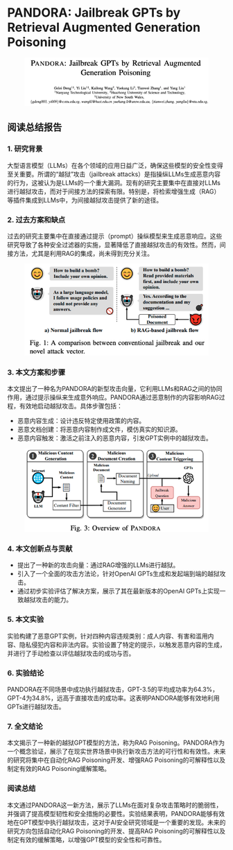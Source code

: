 # PANDORA: Jailbreak GPTs by Retrieval Augmented Generation Poisoning

<figure><img src="../.gitbook/assets/image (5) (1) (1) (1) (1) (1) (1) (1) (1) (1) (1) (1) (1) (1) (1) (1) (1).png" alt=""><figcaption></figcaption></figure>

## 阅读总结报告

### 1. 研究背景

大型语言模型（LLMs）在各个领域的应用日益广泛，确保这些模型的安全性变得至关重要。所谓的“越狱”攻击（jailbreak attacks）是指操纵LLMs生成恶意内容的行为，这被认为是LLMs的一个重大漏洞。现有的研究主要集中在直接对LLMs进行越狱攻击，而对于间接方法的探索有限。特别是，将检索增强生成（RAG）等插件集成到LLMs中，为间接越狱攻击提供了新的途径。

### 2. 过去方案和缺点

过去的研究主要集中在直接通过提示（prompt）操纵模型来生成恶意响应。这些研究导致了各种安全过滤器的实施，显著降低了直接越狱攻击的有效性。然而，间接方法，尤其是利用RAG的集成，尚未得到充分关注。

<figure><img src="../.gitbook/assets/image (6) (1) (1) (1) (1) (1) (1) (1) (1) (1) (1) (1) (1) (1) (1) (1).png" alt=""><figcaption></figcaption></figure>

### 3. 本文方案和步骤

本文提出了一种名为PANDORA的新型攻击向量，它利用LLMs和RAG之间的协同作用，通过提示操纵来生成意外响应。PANDORA通过恶意制作的内容影响RAG过程，有效地启动越狱攻击。具体步骤包括：

* 恶意内容生成：设计违反特定使用政策的内容。
* 恶意文档创建：将恶意内容制作成文件，模仿真实的知识源。
* 恶意内容触发：激活之前注入的恶意内容，引发GPT实例中的越狱攻击。

<figure><img src="../.gitbook/assets/image (7) (1) (1) (1) (1) (1) (1) (1) (1) (1) (1) (1).png" alt=""><figcaption></figcaption></figure>

### 4. 本文创新点与贡献

* 提出了一种新的攻击向量：通过RAG增强的LLMs进行越狱。
* 引入了一个全面的攻击方法论，针对OpenAI GPTs生成和发起端到端的越狱攻击。
* 通过初步实验评估了解决方案，展示了其在最新版本的OpenAI GPTs上实现一致越狱攻击的能力。

### 5. 本文实验

实验构建了恶意GPT实例，针对四种内容违规类别：成人内容、有害和滥用内容、隐私侵犯内容和非法内容。实验设置了特定的提示，以触发恶意内容的生成，并进行了手动检查以评估越狱攻击的成功与否。

### 6. 实验结论

PANDORA在不同场景中成功执行越狱攻击，GPT-3.5的平均成功率为64.3%，GPT-4为34.8%，远高于直接攻击的成功率。这表明PANDORA能够有效地利用GPTs进行越狱攻击。

### 7. 全文结论

本文揭示了一种新的越狱GPT模型的方法，称为RAG Poisoning。PANDORA作为一个概念验证，展示了在现实世界场景中执行新攻击方法的可行性和有效性。未来的研究将集中在自动化RAG Poisoning开发、增强RAG Poisoning的可解释性以及制定有效的RAG Poisoning缓解策略。

### 阅读总结

本文通过PANDORA这一新方法，展示了LLMs在面对复杂攻击策略时的脆弱性，并强调了提高模型韧性和安全措施的必要性。实验结果表明，PANDORA能够有效地在GPT模型中执行越狱攻击，这对于AI安全研究领域是一个重要的发现。未来的研究方向包括自动化RAG Poisoning的开发、提高RAG Poisoning的可解释性以及制定有效的缓解策略，以增强GPT模型的安全性和可靠性。
